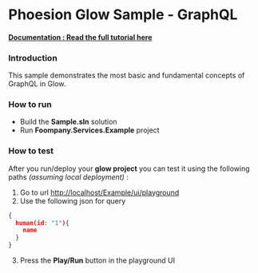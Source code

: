 # Phoesion Glow Sample - GraphQL


#### [Documentation : Read the full tutorial here](https://glow-docs.phoesion.com/articles/xxx.html)


### Introduction
This sample demonstrates the most basic and fundamental concepts of GraphQL in Glow.


### How to run
- Build the **Sample.sln** solution
- Run **Foompany.Services.Example** project


### How to test
After you run/deploy your **glow project** you can test it using the following paths *(assuming local deployment)* :

1. Go to url [http://localhost/Example/ui/playground](http://localhost/Example/ui/playground)
2. Use the following json for query
```json
{
  human(id: "1"){
    name
  }
}
```
3. Press the **Play/Run** button in the playground UI
